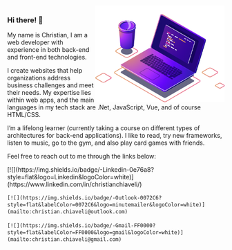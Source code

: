 <img alt="Dev Laptop" title="Dev Laptop" src="/assets/dev-laptop.png" min-width="400px" max-width="300px" width="300px" align="right">

### Hi there! 👋

<p align="left">
	My name is Christian, I am a web developer with experience in both back-end and front-end technologies.
</p>

<p align="left">
	I create websites that help organizations address business challenges and meet their needs. My expertise lies within web apps, and the main languages in my tech stack are .Net, JavaScript, Vue, and of course HTML/CSS.
</p>

<p align="left">
	I’m a lifelong learner (currently taking a course on different types of architectures for back-end applications). I like to read, try new frameworks, listen to music, go to the gym, and also play card games with friends.
</p>

<p align="left">
	Feel free to reach out to me through the links below:
</p>

<p align="left">
	[![](https://img.shields.io/badge/-Linkedin-0e76a8?style=flat&logo=Linkedin&logoColor=white)](https://www.linkedin.com/in/christianchiaveli/) 

	[![](https://img.shields.io/badge/-Outlook-0072C6?style=flat&labelColor=0072C6&logo=minutemailer&logoColor=white)](mailto:christian.chiaveli@outlook.com) 

	[![](https://img.shields.io/badge/-Gmail-FF0000?style=flat&labelColor=FF0000&logo=gmail&logoColor=white)](mailto:christian.chiaveli@gmail.com)
</p>